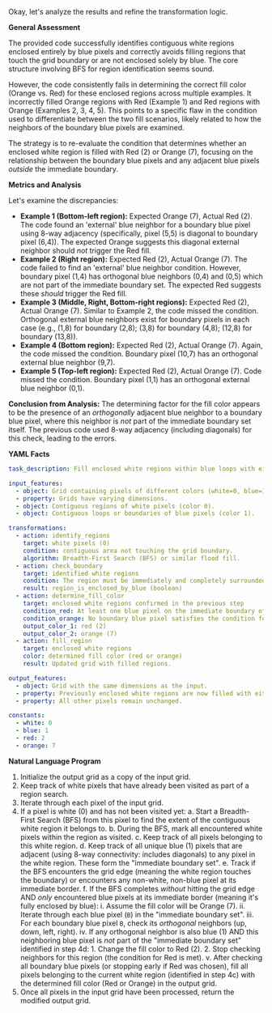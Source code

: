 Okay, let's analyze the results and refine the transformation logic.

**General Assessment**

The provided code successfully identifies contiguous white regions enclosed entirely by blue pixels and correctly avoids filling regions that touch the grid boundary or are not enclosed solely by blue. The core structure involving BFS for region identification seems sound.

However, the code consistently fails in determining the correct fill color (Orange vs. Red) for these enclosed regions across multiple examples. It incorrectly filled Orange regions with Red (Example 1) and Red regions with Orange (Examples 2, 3, 4, 5). This points to a specific flaw in the condition used to differentiate between the two fill scenarios, likely related to how the neighbors of the boundary blue pixels are examined.

The strategy is to re-evaluate the condition that determines whether an enclosed white region is filled with Red (2) or Orange (7), focusing on the relationship between the boundary blue pixels and any adjacent blue pixels *outside* the immediate boundary.

**Metrics and Analysis**

Let's examine the discrepancies:

*   **Example 1 (Bottom-left region):** Expected Orange (7), Actual Red (2). The code found an 'external' blue neighbor for a boundary blue pixel using 8-way adjacency (specifically, pixel (5,5) is diagonal to boundary pixel (6,4)). The expected Orange suggests this diagonal external neighbor should *not* trigger the Red fill.
*   **Example 2 (Right region):** Expected Red (2), Actual Orange (7). The code failed to find an 'external' blue neighbor condition. However, boundary pixel (1,4) has orthogonal blue neighbors (0,4) and (0,5) which are not part of the immediate boundary set. The expected Red suggests these *should* trigger the Red fill.
*   **Example 3 (Middle, Right, Bottom-right regions):** Expected Red (2), Actual Orange (7). Similar to Example 2, the code missed the condition. Orthogonal external blue neighbors exist for boundary pixels in each case (e.g., (1,8) for boundary (2,8); (3,8) for boundary (4,8); (12,8) for boundary (13,8)).
*   **Example 4 (Bottom region):** Expected Red (2), Actual Orange (7). Again, the code missed the condition. Boundary pixel (10,7) has an orthogonal external blue neighbor (9,7).
*   **Example 5 (Top-left region):** Expected Red (2), Actual Orange (7). Code missed the condition. Boundary pixel (1,1) has an orthogonal external blue neighbor (0,1).

**Conclusion from Analysis:** The determining factor for the fill color appears to be the presence of an *orthogonally* adjacent blue neighbor to a boundary blue pixel, where this neighbor is *not* part of the immediate boundary set itself. The previous code used 8-way adjacency (including diagonals) for this check, leading to the errors.

**YAML Facts**


```yaml
task_description: Fill enclosed white regions within blue loops with either orange or red based on boundary conditions.

input_features:
  - object: Grid containing pixels of different colors (white=0, blue=1, etc.).
  - property: Grids have varying dimensions.
  - object: Contiguous regions of white pixels (color 0).
  - object: Contiguous loops or boundaries of blue pixels (color 1).

transformations:
  - action: identify_regions
    target: white pixels (0)
    condition: contiguous area not touching the grid boundary.
    algorithm: Breadth-First Search (BFS) or similar flood fill.
  - action: check_boundary
    target: identified white regions
    condition: The region must be immediately and completely surrounded only by blue pixels (1). Check all 8 neighbors of region pixels.
    result: region_is_enclosed_by_blue (boolean)
  - action: determine_fill_color
    target: enclosed white regions confirmed in the previous step
    condition_red: At least one blue pixel on the immediate boundary of the white region has an *orthogonally* adjacent blue pixel that is *not* part of the same immediate boundary set.
    condition_orange: No boundary blue pixel satisfies the condition for red.
    output_color_1: red (2)
    output_color_2: orange (7)
  - action: fill_region
    target: enclosed white regions
    color: determined fill color (red or orange)
    result: Updated grid with filled regions.

output_features:
  - object: Grid with the same dimensions as the input.
  - property: Previously enclosed white regions are now filled with either orange (7) or red (2).
  - property: All other pixels remain unchanged.

constants:
  - white: 0
  - blue: 1
  - red: 2
  - orange: 7
```


**Natural Language Program**

1.  Initialize the output grid as a copy of the input grid.
2.  Keep track of white pixels that have already been visited as part of a region search.
3.  Iterate through each pixel of the input grid.
4.  If a pixel is white (0) and has not been visited yet:
    a.  Start a Breadth-First Search (BFS) from this pixel to find the extent of the contiguous white region it belongs to.
    b.  During the BFS, mark all encountered white pixels within the region as visited.
    c.  Keep track of all pixels belonging to this white region.
    d.  Keep track of all unique blue (1) pixels that are adjacent (using 8-way connectivity: includes diagonals) to any pixel in the white region. These form the "immediate boundary set".
    e.  Track if the BFS encounters the grid edge (meaning the white region touches the boundary) or encounters any non-white, non-blue pixel at its immediate border.
    f.  If the BFS completes *without* hitting the grid edge AND *only* encountered blue pixels at its immediate border (meaning it's fully enclosed by blue):
        i.   Assume the fill color will be Orange (7).
        ii.  Iterate through each blue pixel (`B`) in the "immediate boundary set".
        iii. For each boundary blue pixel `B`, check its *orthogonal* neighbors (up, down, left, right).
        iv.  If any orthogonal neighbor is also blue (1) AND this neighboring blue pixel is *not* part of the "immediate boundary set" identified in step 4d:
            1.  Change the fill color to Red (2).
            2.  Stop checking neighbors for this region (the condition for Red is met).
        v.   After checking all boundary blue pixels (or stopping early if Red was chosen), fill all pixels belonging to the current white region (identified in step 4c) with the determined fill color (Red or Orange) in the output grid.
5.  Once all pixels in the input grid have been processed, return the modified output grid.